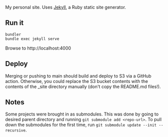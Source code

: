 My personal site. Uses [Jekyll](https://jekyllrb.com/), a Ruby static site generator.

## Run it
```
bundler
bundle exec jekyll serve
```
Browse to http://localhost:4000

## Deploy
Merging or pushing to main should build and deploy to S3 via a GitHub action.
Otherwise, you could replace the S3 bucket contents with the contents of the _site directory manually (don't copy the README.md files!).

## Notes
Some projects were brought in as submodules.
This was done by going to desired parent directory and running `git submodule add <repo-url>`.
To pull down the submodules for the first time, run `git submodule update --init --recursive`.
